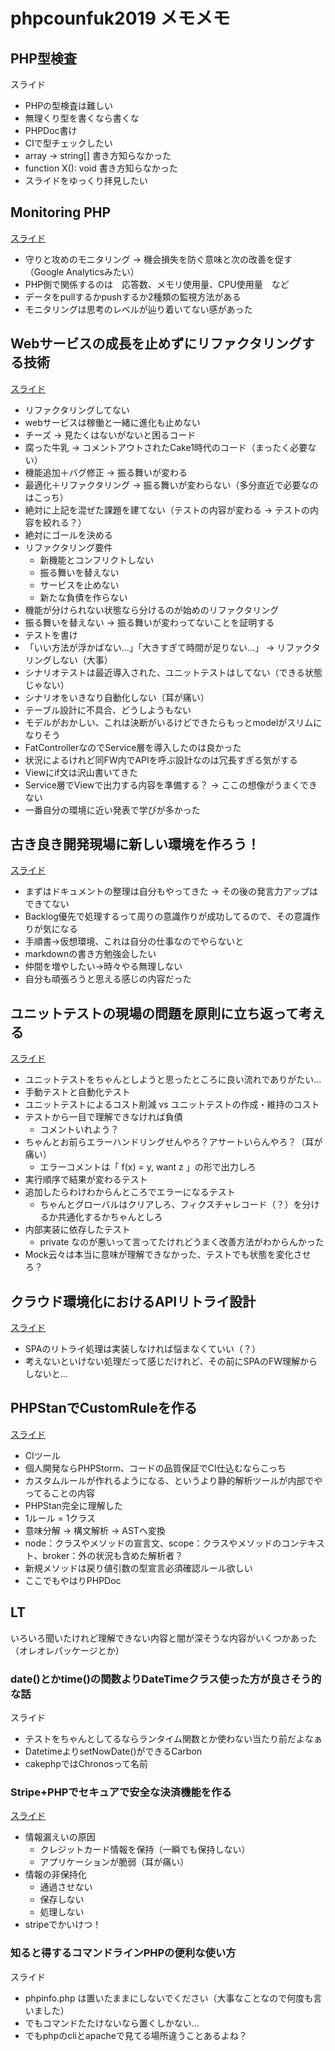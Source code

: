 # phpcounfuk2019 メモメモ

## PHP型検査

スライド

- PHPの型検査は難しい
- 無理くり型を書くなら書くな
- PHPDoc書け
- CIで型チェックしたい
- array → string[] 書き方知らなかった
- function X(): void 書き方知らなかった
- スライドをゆっくり拝見したい

## Monitoring PHP

[スライド](https://slide.seike460.com/slides/phpconfuk2019#/)

- 守りと攻めのモニタリング → 機会損失を防ぐ意味と次の改善を促す（Google Analyticsみたい）
- PHP側で関係するのは　応答数、メモリ使用量、CPU使用量　など
- データをpullするかpushするか2種類の監視方法がある
- モニタリングは思考のレベルが辿り着いてない感があった

## Webサービスの成長を止めずにリファクタリングする技術

[スライド](https://speakerdeck.com/soudai/web-refactoring)

- リファクタリングしてない
- webサービスは稼働と一緒に進化も止めない
- チーズ → 見たくはないがないと困るコード
- 腐った牛乳 → コメントアウトされたCake1時代のコード（まったく必要ない）
- 機能追加＋バグ修正 → 振る舞いが変わる
- 最適化＋リファクタリング → 振る舞いが変わらない（多分直近で必要なのはこっち）
- 絶対に上記を混ぜた課題を建てない（テストの内容が変わる → テストの内容を絞れる？）
- 絶対にゴールを決める
- リファクタリング要件
    - 新機能とコンフリクトしない
    - 振る舞いを替えない
    - サービスを止めない
    - 新たな負債を作らない
- 機能が分けられない状態なら分けるのが始めのリファクタリング
- 振る舞いを替えない → 振る舞いが変わってないことを証明する
- テストを書け
- 「いい方法が浮かばない…」「大きすぎて時間が足りない…」 → リファクタリングしない（大事）
- シナリオテストは最近導入された、ユニットテストはしてない（できる状態じゃない）
- シナリオをいきなり自動化しない（耳が痛い）
- テーブル設計に不具合、どうしようもない
- モデルがおかしい、これは決断がいるけどできたらもっとmodelがスリムになりそう
- FatControllerなのでService層を導入したのは良かった
- 状況によるけれど同FW内でAPIを呼ぶ設計なのは冗長すぎる気がする
- Viewにif文は沢山書いてきた
- Service層でViewで出力する内容を準備する？ → ここの想像がうまくできない
- 一番自分の環境に近い発表で学びが多かった

## 古き良き開発現場に新しい環境を作ろう！

[スライド](https://speakerdeck.com/nako0123/lets-create-a-new-culture-in-the-old-development-site)

- まずはドキュメントの整理は自分もやってきた → その後の発言力アップはできてない
- Backlog優先で処理するって周りの意識作りが成功してるので、その意識作りが気になる
- 手順書→仮想環境、これは自分の仕事なのでやらないと
- markdownの書き方勉強会したい
- 仲間を増やしたい→時々やる無理しない
- 自分も頑張ろうと思える感じの内容だった

## ユニットテストの現場の問題を原則に立ち返って考える

[スライド](https://speakerdeck.com/hgsgtk/think-deep-unit-test-practical-problem)

- ユニットテストをちゃんとしようと思ったところに良い流れでありがたい…
- 手動テストと自動化テスト
- ユニットテストによるコスト削減 vs ユニットテストの作成・維持のコスト 
- テストから一目で理解できなければ負債
    - コメントいれよう？
- ちゃんとお前らエラーハンドリングせんやろ？アサートいらんやろ？（耳が痛い）
    - エラーコメントは「 f(x) = y, want z 」の形で出力しろ
- 実行順序で結果が変わるテスト
- 追加したらわけわからんところでエラーになるテスト
    - ちゃんとグローバルはクリアしろ、フィクスチャレコード（？）を分けるか共通化するかちゃんとしろ
- 内部実装に依存したテスト
    - private なのが悪いって言ってたけれどうまく改善方法がわからんかった
- Mock云々は本当に意味が理解できなかった、テストでも状態を変化させろ？

## クラウド環境化におけるAPIリトライ設計

[スライド](https://www.slideshare.net/ssuser537eef/api-152529773)

- SPAのリトライ処理は実装しなければ悩まなくていい（？）
- 考えないといけない処理だって感じだけれど、その前にSPAのFW理解からしないと…

## PHPStanでCustomRuleを作る

[スライド](https://speakerdeck.com/nazonohito51/make-phpstan-customrule-d596e237-6692-4e6b-b83b-f5fac3618797)

- CIツール
- 個人開発ならPHPStorm、コードの品質保証でCI仕込むならこっち
- カスタムルールが作れるようになる、というより静的解析ツールが内部でやってることの内容
- PHPStan完全に理解した
- 1ルール = 1クラス
- 意味分解 → 構文解析 → ASTへ変換
- node：クラスやメソッドの宣言文、scope：クラスやメソッドのコンテキスト、broker：外の状況も含めた解析者？
- 新規メソッドは戻り値引数の型宣言必須確認ルール欲しい
- ここでもやはりPHPDoc

## LT

いろいろ聞いたけれど理解できない内容と闇が深そうな内容がいくつかあった<br>
（オレオレパッケージとか）

### date()とかtime()の関数よりDateTimeクラス使った方が良さそう的な話

スライド

- テストをちゃんとしてるならランタイム関数とか使わない当たり前だよなぁ
- DatetimeよりsetNowDate()ができるCarbon
- cakephpではChronosって名前

### Stripe+PHPでセキュアで安全な決済機能を作る

[スライド](https://speakerdeck.com/gorou_178/stripe-plus-phptesekiyuatean-quan-najue-ji-ji-neng-wozuo-ru)

- 情報漏えいの原因
    - クレジットカード情報を保持（一瞬でも保持しない）
    - アプリケーションが脆弱（耳が痛い）
- 情報の非保持化
    - 通過させない
    - 保存しない
    - 処理しない
- stripeでかいけつ！

### 知ると得するコマンドラインPHPの便利な使い方

スライド

- phpinfo.php は置いたままにしないでください（大事なことなので何度も言いました）
- でもコマンドたたけないなら置くしかない…
- でもphpのcliとapacheで見てる場所違うことあるよね？

